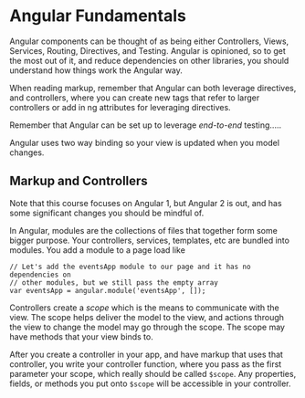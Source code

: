 # Angular Fundamentals #

Angular components can be thought of as being either Controllers, Views, Services, Routing, Directives, and Testing. Angular is opinioned, so to get the most out of it, and reduce dependencies on other libraries, you should understand how things work the Angular way.

When reading markup, remember that Angular can both leverage directives, and controllers, where you can create new tags that refer to larger controllers or add in ng attributes for leveraging directives.

Remember that Angular can be set up to leverage *end-to-end* testing.....

Angular uses two way binding so your view is updated when you model changes.


## Markup and Controllers ##

Note that this course focuses on Angular 1, but Angular 2 is out, and has some significant changes you should be mindful of.

In Angular, modules are the collections of files that together form some bigger purpose. Your controllers, services, templates, etc are bundled into modules. You add a module to a page load like

```
// Let's add the eventsApp module to our page and it has no dependencies on
// other modules, but we still pass the empty array
var eventsApp = angular.module('eventsApp', []);
```

Controllers create a *scope* which is the means to communicate with the view. The scope helps deliver the model to the view, and actions through the view to change the model may go through the scope. The scope may have methods that your view binds to.

After you create a controller in your app, and have markup that uses that controller, you write your controller function, where you pass as the first parameter your scope, which really should be called `$scope`. Any properties, fields, or methods you put onto `$scope` will be accessible in your controller.
